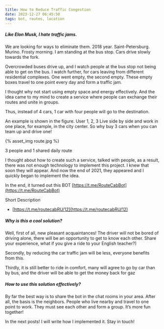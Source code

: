 ```yaml
---
title: How to Reduce Traffic Congestion
date: 2023-12-27 06:45:50
tags: bot, routes, location
---
```

##### Like Elon Musk, I hate traffic jams.

We are looking for ways to eliminate them.
2018 year. Saint-Petersburg. Murino. Frosty morning. I am standing at the bus stop. Cars drive slowly towards the fork.

Overcrowded buses drive up, and I watch people at the bus stop not being able to get on the bus.
I watch further, for cars leaving from different residential complexes. One went empty, the second empty. These empty boxes travel to one point every day and form a traffic jam.

I thought why not start using empty space and energy effectively. And the idea came to my mind to create a service where people can exchange their routes and unite in groups.

Thus, instead of 4 cars, 1 car with four people will go to the destination.

An example is shown in the figure. User 1, 2, 3 Live side by side and work in one place, for example, in the city center. So why buy 3 cars when you can team up and drive one!

{% asset_img route.jpg %}

3 people and 1 shared daily route

I thought about how to create such a service, talked with people, as a result, there was not enough technology to implement this project. I knew that soon they will appear. And now the end of 2021, they appeared and I quickly began to implement the idea.

In the end, it turned out this BOT [https://t.me/RouteCabBot](https://t.me/RouteCabBot)

Short Description
- [https://t.me/routecabRU/12](https://t.me/routecabRU/12)

##### Why is this a cool solution?

Well, first of all, new pleasant acquaintances! The driver will not be bored of driving alone, there will be an opportunity to get to know each other. Share your experience, what if you give a ride to your English teacher?)

Secondly, by reducing the car traffic jam will be less, everyone benefits from this.

Thirdly, it is still better to ride in comfort, many will agree to go by car than by bus, and the driver will be able to get the money back for gaz

##### How to use this solution effectively?

By far the best way is to share the bot in the chat rooms in your area. After all, the basis is the neighbors. People who live nearby and travel to one point to work. They must see each other and form a group. It’s more fun together!

In the next posts! I will write how I implemented it. Stay in touch!
